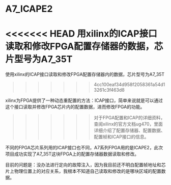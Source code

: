 # A7_ICAPE2
<<<<<<< HEAD
用xilinx的ICAP接口读取和修改FPGA配置存储器的数据，芯片型号为A7_35T
=======
使用xilinx的ICAP接口读取和修改FPGA配置存储器内的数据，芯片型号为A7_35T
>>>>>>> 4cc100eaf34d958f2058361a54d13261c3f463d8
>>>>>>> 
xilinx为FPGA提供了一种动态重配置的方法：ICAP接口，简单来说就是可以通过这个接口读取并修改FPGA芯片内的配置数据，进而修改FPGA的功能。
>>>>>>> 对于FPGA配置和ICAP的详细资料，查阅xilinx的官方文档ug470，里面详细介绍了配置存储器、配置数据、配置帧和ICAP接口的信息。
>>>>>>> 
不同的FPGA芯片系列用的ICAP接口也不同，A7系列FPGA用的是ICAPE2，此次项目成功实现了A7_35T这块FPGA上的配置存储器数据读取和修改。
>>>>>>>
目前的问题是：没办法进行定向的故障注入，因为我目前还不明白配置帧地址和芯片上物理位置上的对应关系，我根本不知道自己读取和修改的是哪块区域的配置数据。
